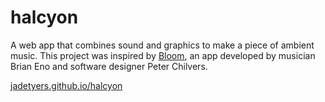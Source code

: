 # halcyon

A web app that combines sound and graphics to make a piece of ambient music. This project was inspired by [Bloom](https://generativemusic.com/bloom.html), an app  developed by musician Brian Eno and software designer Peter Chilvers.

[jadetyers.github.io/halcyon](https://jadetyers.github.io/halcyon/)
